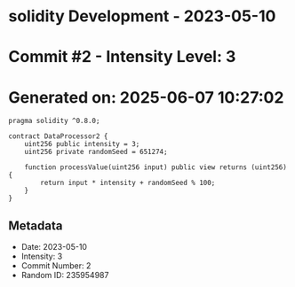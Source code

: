 ﻿# solidity Development - 2023-05-10
# Commit #2 - Intensity Level: 3
# Generated on: 2025-06-07 10:27:02
```solidity
pragma solidity ^0.8.0;

contract DataProcessor2 {
    uint256 public intensity = 3;
    uint256 private randomSeed = 651274;

    function processValue(uint256 input) public view returns (uint256) {
        return input * intensity + randomSeed % 100;
    }
}
```
## Metadata
- Date: 2023-05-10
- Intensity: 3
- Commit Number: 2
- Random ID: 235954987
